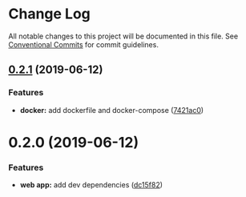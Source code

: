 # Change Log

All notable changes to this project will be documented in this file.
See [Conventional Commits](https://conventionalcommits.org) for commit guidelines.

## [0.2.1](https://github.com/johinsDev/warehouse/compare/v0.2.0...v0.2.1) (2019-06-12)


### Features

* **docker:** add dockerfile and docker-compose ([7421ac0](https://github.com/johinsDev/warehouse/commit/7421ac0))





# 0.2.0 (2019-06-12)


### Features

* **web app:** add dev dependencies ([dc15f82](https://github.com/johinsDev/warehouse/commit/dc15f82))
